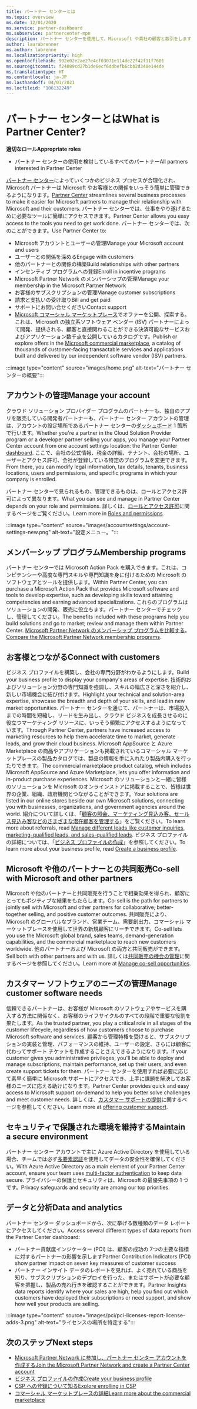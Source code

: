 ```yaml
---
title: パートナー センターとは
ms.topic: overview
ms.date: 12/01/2020
ms.service: partner-dashboard
ms.subservice: partnercenter-mpn
description: パートナー センターを使用して、Microsoft や貴社の顧客と取引をします
author: laurabrenner
ms.author: labrenne
ms.localizationpriority: high
ms.openlocfilehash: 992e02e2ae27e4cf03071e114de22f42f11f7601
ms.sourcegitcommit: f24089cd27b1de6ecf6ddbefb6cbb2d340e144de
ms.translationtype: HT
ms.contentlocale: ja-JP
ms.lasthandoff: 04/01/2021
ms.locfileid: "106132249"
---
```

# <a name="what-is-partner-center"></a><span data-ttu-id="0852c-103">パートナー センターとは</span><span class="sxs-lookup"><span data-stu-id="0852c-103">What is Partner Center?</span></span>

<span data-ttu-id="0852c-104">**適切なロール**</span><span class="sxs-lookup"><span data-stu-id="0852c-104">**Appropriate roles**</span></span>

- <span data-ttu-id="0852c-105">パートナー センターの使用を検討しているすべてのパートナー</span><span class="sxs-lookup"><span data-stu-id="0852c-105">All partners interested in Partner Center</span></span>

<span data-ttu-id="0852c-106">[パートナー センター](https://partner.microsoft.com/dashboard/home)によっていくつかのビジネス プロセスが合理化され、Microsoft パートナーは Microsoft やお客様との関係をいっそう簡単に管理できるようになります。</span><span class="sxs-lookup"><span data-stu-id="0852c-106">[Partner Center](https://partner.microsoft.com/dashboard/home) streamlines several business processes to make it easier for Microsoft partners to manage their relationship with Microsoft and their customers.</span></span> <span data-ttu-id="0852c-107">パートナー センターでは、仕事をやり遂げるために必要なツールに簡単にアクセスできます。</span><span class="sxs-lookup"><span data-stu-id="0852c-107">Partner Center allows you easy access to the tools you need to get work done.</span></span> <span data-ttu-id="0852c-108">パートナー センターでは、次のことができます。</span><span class="sxs-lookup"><span data-stu-id="0852c-108">Use Partner Center to:</span></span>

- <span data-ttu-id="0852c-109">Microsoft アカウントとユーザーの管理</span><span class="sxs-lookup"><span data-stu-id="0852c-109">Manage your Microsoft account and users</span></span>
- <span data-ttu-id="0852c-110">ユーザーとの関係を深める</span><span class="sxs-lookup"><span data-stu-id="0852c-110">Engage with customers</span></span>
- <span data-ttu-id="0852c-111">他のパートナーとの関係の構築</span><span class="sxs-lookup"><span data-stu-id="0852c-111">Build relationships with other partners</span></span>
- <span data-ttu-id="0852c-112">インセンティブ プログラムへの登録</span><span class="sxs-lookup"><span data-stu-id="0852c-112">Enroll in incentive programs</span></span>
- <span data-ttu-id="0852c-113">Microsoft Partner Network のメンバーシップの管理</span><span class="sxs-lookup"><span data-stu-id="0852c-113">Manage your membership in the Microsoft Partner Network</span></span>
- <span data-ttu-id="0852c-114">お客様のサブスクリプションの管理</span><span class="sxs-lookup"><span data-stu-id="0852c-114">Manage customer subscriptions</span></span>
- <span data-ttu-id="0852c-115">請求と支払いの受け取り</span><span class="sxs-lookup"><span data-stu-id="0852c-115">Bill and get paid</span></span>
- <span data-ttu-id="0852c-116">サポートにお問い合せください</span><span class="sxs-lookup"><span data-stu-id="0852c-116">Contact support</span></span>
- <span data-ttu-id="0852c-117">[Microsoft コマーシャル マーケットプレース](/azure/marketplace)でオファーを公開、探索する。これは、Microsoft の独立系ソフトウェア ベンダー (ISV) パートナーによって開発、提供される、顧客と直接関わることができる決済可能なサービスおよびアプリケーション数千点を公開しているカタログです。</span><span class="sxs-lookup"><span data-stu-id="0852c-117">Publish or explore offers in the [Microsoft commercial marketplace](/azure/marketplace), a catalog of thousands of customer-facing transactable services and applications built and delivered by our independent software vendor (ISV) partners.</span></span>

:::image type="content" source="images/home.png" alt-text="パートナー センターの概要":::

## <a name="manage-your-account"></a><span data-ttu-id="0852c-119">アカウントの管理</span><span class="sxs-lookup"><span data-stu-id="0852c-119">Manage your account</span></span>

<span data-ttu-id="0852c-120">クラウド ソリューション プロバイダー プログラムのパートナーも、独自のアプリを販売している開発者パートナーも、パートナー センター アカウントの管理は、アカウントの設定場所であるパートナー センターの[ダッシュボード](https://partner.microsoft.com/dashboard/home) 1 箇所で行います。</span><span class="sxs-lookup"><span data-stu-id="0852c-120">Whether you're a partner in the Cloud Solution Provider program or a developer partner selling your apps, you manage your Partner Center account from one account settings location: the Partner Center [dashboard](https://partner.microsoft.com/dashboard/home).</span></span> <span data-ttu-id="0852c-121">ここで、会社の公式情報、税金の詳細、テナント、会社の場所、ユーザーとアクセス許可、会社が登録している特定のプログラムを変更できます。</span><span class="sxs-lookup"><span data-stu-id="0852c-121">From there, you can modify legal information, tax details, tenants, business locations, users and permissions, and specific programs in which your company is enrolled.</span></span>

<span data-ttu-id="0852c-122">パートナー センターで見られるもの、管理できるものは、ロールとアクセス許可によって異なります。</span><span class="sxs-lookup"><span data-stu-id="0852c-122">What you can see and manage in Partner Center depends on your role and permissions.</span></span> <span data-ttu-id="0852c-123">詳しくは、[ロールとアクセス許可](permissions-overview.md)に関するページをご覧ください。</span><span class="sxs-lookup"><span data-stu-id="0852c-123">Learn more in [Roles and permissions](permissions-overview.md).</span></span>

:::image type="content" source="images/accountsettings/account-settings-new.png" alt-text="設定メニュー。":::

## <a name="membership-programs"></a><span data-ttu-id="0852c-125">メンバーシップ プログラム</span><span class="sxs-lookup"><span data-stu-id="0852c-125">Membership programs</span></span>

<span data-ttu-id="0852c-126">パートナー センターでは Microsoft Action Pack を購入できます。これは、コンピテンシーや高度な専門スキルや専門知識を身に付けるための Microsoft のソフトウェアとツールを提供します。</span><span class="sxs-lookup"><span data-stu-id="0852c-126">Within Partner Center, you can purchase a Microsoft Action Pack that provides Microsoft software and tools to develop expertise, such as developing skills toward attaining competencies and earning advanced specializations.</span></span> <span data-ttu-id="0852c-127">これらのプログラムはソリューションの開発、販売に役立ちます。パートナー センターでチェックし、管理してください。</span><span class="sxs-lookup"><span data-stu-id="0852c-127">The benefits included with these programs help you build solutions and go to market; review and manage them within Partner Center.</span></span> <span data-ttu-id="0852c-128">[Microsoft Partner Network のメンバーシップ プログラムを比較する](https://partner.microsoft.com/membership/compare-offers)。</span><span class="sxs-lookup"><span data-stu-id="0852c-128">[Compare the Microsoft Partner Network membership programs](https://partner.microsoft.com/membership/compare-offers).</span></span>

## <a name="connect-with-customers"></a><span data-ttu-id="0852c-129">お客様とつながる</span><span class="sxs-lookup"><span data-stu-id="0852c-129">Connect with customers</span></span>

<span data-ttu-id="0852c-130">ビジネス プロファイルを構築し、会社の専門分野がわかるようにします。</span><span class="sxs-lookup"><span data-stu-id="0852c-130">Build your business profile to display your company's areas of expertise.</span></span> <span data-ttu-id="0852c-131">技術的およびソリューション分野の専門知識を強調し、スキルの幅広さと深さを紹介し、新しい市場機会に結び付けます。</span><span class="sxs-lookup"><span data-stu-id="0852c-131">Highlight your technical and solution-area expertise, showcase the breadth and depth of your skills, and lead in new market opportunities.</span></span> <span data-ttu-id="0852c-132">パートナー センターを通じて、パートナーは、市場投入までの時間を短縮し、リードを生み出し、クラウド ビジネスを成長させるのに役立つマーケティング リソースに、いっそう頻繁にアクセスするようになっています。</span><span class="sxs-lookup"><span data-stu-id="0852c-132">Through Partner Center, partners have increased access to marketing resources to help them accelerate time to market, generate leads, and grow their cloud business.</span></span> <span data-ttu-id="0852c-133">Microsoft AppSource と Azure Marketplace の商品やアプリケーションも掲載されているコマーシャル マーケットプレースの製品カタログでは、製品の情報を手に入れたり製品内購入を行ったりできます。</span><span class="sxs-lookup"><span data-stu-id="0852c-133">The commercial marketplace product catalog, which includes Microsoft AppSource and Azure Marketplace, lets you offer information and in-product purchase experiences.</span></span> <span data-ttu-id="0852c-134">Microsoft のソリューションと一緒に皆様のソリューションを Microsoft のオンラインストアに掲載することで、皆様は世界の企業、組織、政府機関とつながることができます。</span><span class="sxs-lookup"><span data-stu-id="0852c-134">Your solutions are listed in our online stores beside our own Microsoft solutions, connecting you with businesses, organizations, and government agencies around the world.</span></span> <span data-ttu-id="0852c-135">紹介について詳しくは、「[顧客の照会、マーケティング見込み客、セールス見込み客などのさまざまな潜在顧客を管理する](manage-leads.md)」をご覧ください。</span><span class="sxs-lookup"><span data-stu-id="0852c-135">To learn more about referrals, read [Manage different leads like customer inquiries, marketing-qualified leads, and sales-qualified leads](manage-leads.md).</span></span> <span data-ttu-id="0852c-136">ビジネス プロファイルの詳細については、「[ビジネス プロファイルの作成](create-a-marketing-profile.md)」を参照してください。</span><span class="sxs-lookup"><span data-stu-id="0852c-136">To learn more about your business profile, read [Create a business profile](create-a-marketing-profile.md).</span></span>

## <a name="co-sell-with-microsoft-and-other-partners"></a><span data-ttu-id="0852c-137">Microsoft や他のパートナーとの共同販売</span><span class="sxs-lookup"><span data-stu-id="0852c-137">Co-sell with Microsoft and other partners</span></span>

<span data-ttu-id="0852c-138">Microsoft や他のパートナーと共同販売を行うことで相乗効果を得られ、顧客にとってもポジティブな結果をもたらします。</span><span class="sxs-lookup"><span data-stu-id="0852c-138">Co-sell is the path for partners to jointly sell with Microsoft and other partners for collaborative, better-together selling, and positive customer outcomes.</span></span> <span data-ttu-id="0852c-139">共同販売により、Microsoft のグローバルなブランド、営業チーム、需要創出力、コマーシャル マーケットプレースを使用して世界の新規顧客にリーチできます。</span><span class="sxs-lookup"><span data-stu-id="0852c-139">Co-sell lets you use the Microsoft global brand, sales teams, demand-generation capabilities, and the commercial marketplace to reach new customers worldwide.</span></span> <span data-ttu-id="0852c-140">他のパートナーおよび Microsoft の両方と共同販売ができます。</span><span class="sxs-lookup"><span data-stu-id="0852c-140">Sell both with other partners and with us.</span></span> <span data-ttu-id="0852c-141">詳しくは[共同販売の機会の管理](manage-co-sell-opportunities.md)に関するページを参照してください。</span><span class="sxs-lookup"><span data-stu-id="0852c-141">Learn more at [Manage co-sell opportunities](manage-co-sell-opportunities.md).</span></span>

## <a name="manage-customer-software-needs"></a><span data-ttu-id="0852c-142">カスタマー ソフトウェアのニーズの管理</span><span class="sxs-lookup"><span data-stu-id="0852c-142">Manage customer software needs</span></span>

<span data-ttu-id="0852c-143">信頼できるパートナーは、お客様が Microsoft のソフトウェアやサービスを購入する方法に関係なく、お客様のライフサイクルのすべての段階で重要な役割を果たします。</span><span class="sxs-lookup"><span data-stu-id="0852c-143">As the trusted partner, you play a critical role in all stages of the customer lifecycle, regardless of how customers choose to purchase Microsoft software and services.</span></span> <span data-ttu-id="0852c-144">顧客から管理特権を受けると、サブスクリプションの実装と管理、パフォーマンスの維持、ユーザーの設定、さらには顧客に代わってサポート チケットを作成することさえできるようになります。</span><span class="sxs-lookup"><span data-stu-id="0852c-144">If your customer gives you administrative privileges, you'll be able to deploy and manage subscriptions, maintain performance, set up their users, and even create support tickets for them.</span></span> <span data-ttu-id="0852c-145">パートナー センターを使用すれば必要に応じて素早く簡単に Microsoft サポートにアクセスでき、上手に課題を解決してお客様のニーズに応える助けになります。</span><span class="sxs-lookup"><span data-stu-id="0852c-145">Partner Center provides quick and easy access to Microsoft support on-demand to help you better solve challenges and meet customer needs.</span></span> <span data-ttu-id="0852c-146">詳しくは、[カスタマー サポートの提供](customer-support.md)に関するページを参照してください。</span><span class="sxs-lookup"><span data-stu-id="0852c-146">Learn more at [offering customer support](customer-support.md).</span></span>

## <a name="maintain-a-secure-environment"></a><span data-ttu-id="0852c-147">セキュリティで保護された環境を維持する</span><span class="sxs-lookup"><span data-stu-id="0852c-147">Maintain a secure environment</span></span>

<span data-ttu-id="0852c-148">パートナー センター アカウントで主に Azure Active Directory を使用している場合、チームでは必ず[多要素認証](partner-security-requirements-mandating-mfa.md)を使用してデータの安全性を確保してください。</span><span class="sxs-lookup"><span data-stu-id="0852c-148">With Azure Active Directory as a main element of your Partner Center account, ensure your team uses [multi-factor authentication](partner-security-requirements-mandating-mfa.md) to keep data secure.</span></span> <span data-ttu-id="0852c-149">プライバシーの保護とセキュリティは、Microsoft の最優先事項の 1 つです。</span><span class="sxs-lookup"><span data-stu-id="0852c-149">Privacy safeguards and security are among our top priorities.</span></span>

## <a name="data-and-analytics"></a><span data-ttu-id="0852c-150">データと分析</span><span class="sxs-lookup"><span data-stu-id="0852c-150">Data and analytics</span></span>

<span data-ttu-id="0852c-151">パートナー センター ダッシュボードから、次に挙げる数種類のデータ レポートにアクセスしてください。</span><span class="sxs-lookup"><span data-stu-id="0852c-151">Access several different types of data reports from the Partner Center dashboard:</span></span>

- <span data-ttu-id="0852c-152">パートナー貢献度インジケーター (PCI) は、顧客の成功の 7つの主要な指標に対するパートナーの影響を示します</span><span class="sxs-lookup"><span data-stu-id="0852c-152">Partner Contribution Indicators (PCI) show partner impact on seven key measures of customer success</span></span>
- <span data-ttu-id="0852c-153">パートナー インサイト データのレポートを見れば、よく売れている商品を知り、サブスクリプションのデプロイを行った、またはサポートが必要な顧客を把握し、製品の売れ行きを確認することができます。</span><span class="sxs-lookup"><span data-stu-id="0852c-153">Partner Insights data reports identify where your sales are high, help you find out which customers have deployed their subscriptions or need support, and show how well your products are selling.</span></span>

:::image type="content" source="images/pci/pci-licenses-report-license-adds-3.png" alt-text="ライセンスの場所を特定する":::

## <a name="next-steps"></a><span data-ttu-id="0852c-155">次のステップ</span><span class="sxs-lookup"><span data-stu-id="0852c-155">Next steps</span></span>

- [<span data-ttu-id="0852c-156">Microsoft Partner Network に参加し、パートナー センター アカウントを作成する</span><span class="sxs-lookup"><span data-stu-id="0852c-156">Join the Microsoft Partner Network and create a Partner Center account</span></span>](mpn-create-a-partner-center-account.md)
- [<span data-ttu-id="0852c-157">ビジネス プロファイルの作成</span><span class="sxs-lookup"><span data-stu-id="0852c-157">Create your business profile</span></span>](create-a-marketing-profile.md)
- [<span data-ttu-id="0852c-158">CSP への登録について知る</span><span class="sxs-lookup"><span data-stu-id="0852c-158">Explore enrolling in CSP</span></span>](csp-overview.md)
- [<span data-ttu-id="0852c-159">コマーシャル マーケットプレースの詳細</span><span class="sxs-lookup"><span data-stu-id="0852c-159">Learn more about the commercial marketplace</span></span>](csp-commercial-marketplace-overview.md)
